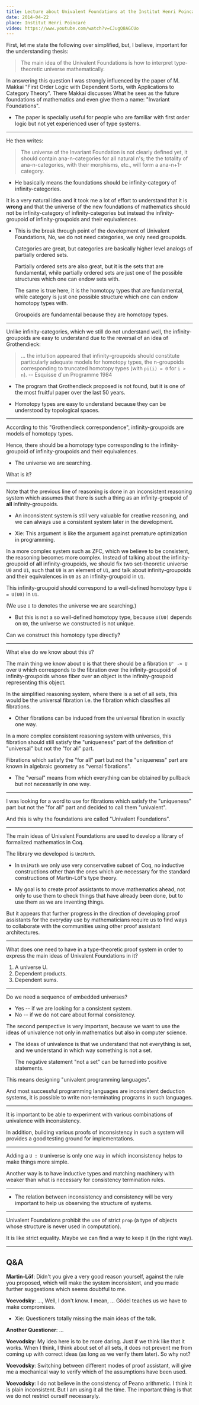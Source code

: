 ```yaml
---
title: Lecture about Univalent Foundations at the Institut Henri Poincaré
date: 2014-04-22
place: Institut Henri Poincaré
video: https://www.youtube.com/watch?v=CJugQ8AGCUo
---
```


First, let me state the following over simplified, but, I believe,
important for the understanding thesis:

> The main idea of the Univalent Foundations is how to
>   interpret type-theoretic universe mathematically.

In answering this question I was strongly influenced by the
paper of M. Makkai "First Order Logic with Dependent Sorts,
with Applications to Category Theory". There Makkai
discusses What he sees as the future foundations of mathematics
and even give them a name: "Invariant Foundations".

- The paper is specially useful for people
  who are familiar with first order logic
  but not yet experienced user of type systems.

------

He then writes:

> The universe of the Invariant Foundation is not clearly defined yet,
> it should contain ana-n-categories for all natural n's;
> the the totality of ana-n-categories, with their morphisms, etc.,
> will form a ana-n+1-category.

- He basically means the foundations should be infinity-category of infinity-categories.

It is a very natural idea and it took me a lot of effort to understand that
it is **wrong** and that the universe of the new foundations of mathematics
should not be infinity-category of infinity-categories
but instead the infinity-groupoid of infinity-groupoids and their equivalences.

- This is the break through point of the development of Univalent Foundations,
  No, we do not need categories, we only need groupoids.

  Categories are great, but categories are basically
  higher level analogs of partially ordered sets.

  Partially ordered sets are also great,
  but it is the sets that are fundamental,
  while partially ordered sets are just one of the possible structures
  which one can endow sets with.

  The same is true here,
  it is the homotopy types that are fundamental,
  while category is just one possible structure
  which one can endow homotopy types with.

  Groupoids are fundamental because they are homotopy types.

------

Unlike infinity-categories, which we still do not understand well,
the infinity-groupoids are easy to understand
due to the reversal of an idea of Grothendieck:

> ... the intuition appeared that infinity-groupoids should constitute
> particularly adequate models for homotopy types,
> the n-groupoids corresponding to truncated homotopy types
> (with `pi(i) = 0` for `i > n`).
> -- Esquisse d'un Programme 1984

- The program that Grothendieck proposed is not found,
  but it is one of the most fruitful paper over the last 50 years.

- Homotopy types are easy to understand
  because they can be understood by topological spaces.

------

According to this "Grothendieck correspondence",
infinity-groupoids are models of homotopy types.

Hence, there should be a homotopy type corresponding to
the infinity-groupoid of infinity-groupoids and their equivalences.

- The universe we are searching.

What is it?

------

Note that the previous line of reasoning is done
in an inconsistent reasoning system which assumes that
there is such a thing as an infinity-groupoid of **all** infinity-groupoids.

- An inconsistent system is still very valuable for creative reasoning,
  and we can always use a consistent system later in the development.

- Xie: This argument is like the argument against premature optimization in programming.

In a more complex system such as ZFC, which we believe to be consistent,
the reasoning becomes more complex. Instead of talking about
the infinity-groupoid of **all** infinity-groupoids,
we should fix two set-theoretic universe `U0` and `U1`,
such that `U0` is an element of `U1`,
and talk about infinity-groupoids and their equivalences in `U0`
as an infinity-groupoid in `U1`.

This infinity-groupoid should correspond to
a well-defined homotopy type `U = U(U0)` in `U1`.

(We use `U` to denotes the universe we are searching.)

- But this is not a so well-defined homotopy type,
  because `U(U0)` depends on `U0`,
  the universe we constructed is not unique.

Can we construct this homotopy type directly?

------

What else do we know about this `U`?

The main thing we know about `U` is that
there should be a fibration `U' -> U` over `U`
which corresponds to the fibration over the infinity-groupoid of infinity-groupoids
whose fiber over an object is the infinity-groupoid representing this object.

In the simplified reasoning system, where there is a set of all sets,
this would be the universal fibration i.e. the fibration which classifies all fibrations.

- Other fibrations can be induced from the universal fibration in exactly one way.

In a more complex consistent reasoning system with universes,
this fibration should still satisfy
the "uniqueness" part of the definition of "universal"
but not the "for all" part.

Fibrations which satisfy the "for all" part but not the "uniqueness" part
are known in algebraic geometry as "versal fibrations".

- The "versal" means from which everything can be obtained by pullback but not necessarily in one way.

------

I was looking for a word to use for fibrations
which satisfy the "uniqueness" part but not the "for all" part
and decided to call them "univalent".

And this is why the foundations are called "Univalent Foundations".

------

The main ideas of Univalent Foundations
are used to develop a library of formalized mathematics in Coq.

The library we developed is `UniMath`.

- In `UniMath` we only use very conservative subset of Coq,
  no inductive constructions other than the ones
  which are necessary for the standard constructions of Martin-Löf's type theory.

- My goal is to create proof assistants to move mathematics ahead,
  not only to use them to check things that have already been done,
  but to use them as we are inventing things.

But it appears that further progress in the direction
of developing proof assistants for the everyday use by mathematicians
require us to find ways to collaborate with the communities
using other proof assistant architectures.

------

What does one need to have in a type-theoretic proof system
in order to express the main ideas of Univalent Foundations in it?

1. A universe U.
2. Dependent products.
3. Dependent sums.

------

Do we need a sequence of embedded universes?

- Yes -- if we are looking for a consistent system.
- No -- if we do not care about formal consistency.

The second perspective is very important,
because we want to use the ideas of univalence
not only in mathematics
but also in computer science.

- The ideas of univalence is that
  we understand that not everything is set,
  and we understand in which way something is not a set.

  The negative statement "not a set"
  can be turned into positive statements.

This means designing "univalent programming languages".

And most successful programming languages are inconsistent deduction systems,
it is possible to write non-terminating programs in such languages.

------

It is important to be able to experiment with various combinations of univalence with inconsistency.

In addition, building various proofs of inconsistency in such a system
will provides a good testing ground for implementations.

------

Adding a `U : U` universe is only one way in which
inconsistency helps to make things more simple.

Another way is to have inductive types and matching machinery
with weaker than what is necessary for consistency termination rules.

------

- The relation between inconsistency and consistency
  will be very important to help us observing the structure of systems.

------

Univalent Foundations prohibit the use of strict `prop`
(a type of objects whose structure is never used in computation).

It is like strict equality.
Maybe we can find a way to keep it (in the right way).

------

## Q&A

**Martin-Löf**: Didn't you give a very good reason yourself,
against the rule you proposed, which will make the system inconsistent,
and you made further suggestions which seems doubtful to me.

**Voevodsky**: ..., Well, I don't know. I mean, ...
Gödel teaches us we have to make compromises.

- Xie: Questioners totally missing the main ideas of the talk.

**Another Questioner**: ...

**Voevodsky**: My idea here is to be more daring.
Just if we think like that it works.
When I think, I think about set of all sets,
it does not prevent me from coming up with correct ideas (as long as we verify them later).
So why not?

**Voevodsky**: Switching between different modes of proof assistant,
will give me a mechanical way to verify which of the assumptions have been used.

**Voevodsky**: I do not believe in the consistency of Peano arithmetic.
I think it is plain inconsistent. But I am using it all the time.
The important thing is that we do not restrict ourself necessaryly.
